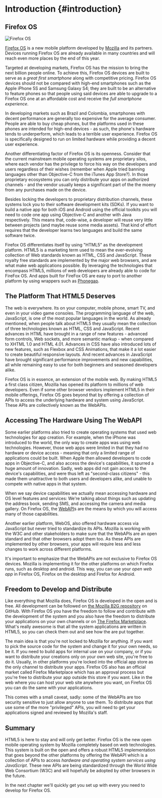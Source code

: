 # Introduction {#introduction}

## Firefox OS

![Firefox OS](images/originals/firefox_os_simulator.png)

[Firefox OS](http://www.mozilla.org/firefox/os/) is a new mobile platform developed by [Mozilla](http://mozilla.org) and its partners. Devices running Firefox OS are already available in many countries and will reach even more places by the end of this year.

Targeted at developing markets, Firefox OS has the mission to bring the next billion people online. To achieve this, Firefox OS devices are built to serve as a *great first smartphone* along with competitive pricing. Firefox OS devices should not be compared with high-end smartphones such as the Apple iPhone 5S and Samsung Galaxy S4; they are built to be an alternative to feature phones so that people using said devices are able to upgrade to a Firefox OS one at an affordable cost and receive the *full smartphone experience*.

In developing markets such as Brazil and Colombia, smartphones with decent performance are generally too expensive for the average consumer. People are able to buy cheap phones, but the platforms used in these phones are intended for high-end devices - as such, the phone's hardware tends to underperform, which leads to a terrible user experience. Firefox OS is specifically designed to run on limited hardware while providing a decent user experience. 

Another differentiating factor of Firefox OS is its openness. Consider that the current mainstream mobile operating systems are proprietary silos, where each vendor has the privilege to force his way on the developers and users regardless of their wishes (remember when Apple tried banning languages other than Objective-C from the iTunes App Store?). In those proprietary ecosystems you can only distribute your apps on authorized channels - and the vendor usually keeps a significant part of the the moeny from any purchases made on the device.

Besides locking the developers to proprietary distribution channels, these systems lock you to their software development kits (SDKs). If you want to build a native app for both iOS and Android using the official toolkits you will need to code one app using Objective-C and another with Java respectively. This means that, code-wise, a developer will reuse very little between projects (and maybe reuse some media assets). That kind of effort requires that the developer learns two languages and build the same software twice. 

Firefox OS differentiates itself by using "HTML5" as the development platform. HTML5 is a marketing term used to mean the ever-evolving collection of Web standards known as HTML, CSS and JavaScript. These royalty free standards are implemented by the major web browsers, and are what make web applications possible. By leveraging the technologies that encompass HTML5, millions of web developers are already able to code for FireFox OS. And apps built for FireFox OS are easy to port to another platform by using wrappers such as [Phonegap](http://phonegap.com).

## The Platform That HTML5 Deserves

The web is everywhere. Its on your computer, mobile phone, smart TV, and even in your video game consoles. The programming language of the web, JavaScript, is one of the most popular languages in the world. As already mentioned, when people talk about HTML5 they usually mean the collection of three technologies known as HTML, CSS and JavaScript. Recent advances in HTML have brought in a range of new features - advanced form controls, Web sockets, and more semantic markup - when compared to XHTML 1.0 and HTML 4.01. Advances in CSS have also introduced lots of new features, such as Flexbox and CSS Animations, that make it a lot easier to create beautiful responsive layouts. And recent advances in JavaScript have brought significant performance improvements and new capabilities, all while remaining easy to use for both beginners and seasoned developers alike.

Firefox OS is in essence, an extension of the mobile web. By making HTML5 a first class citizen, Mozilla has opened its platform to millions of web developers. Even if some other browser vendors implement HTML5 in their mobile offerings, Firefox OS goes beyond that by offering a collection of APIs to access the underlying hardware and system using JavaScript. These APIs are collectively known as the WebAPIs.

## Accessing The Hardware Using The WebAPI

Some earlier platforms also tried to create operating systems that used web technologies for app creation. For example, when the iPhone was introduced to the world, the only way to create apps was using web technologies. However, those web apps were limited in that they had no hardware or device access - meaning that only a limited range of applications could be built. When Apple then allowed developers to code apps in Objective-C, and also access the device's capabilities, it spurred a huge amount of innovation. Sadly, web apps did not gain access to the device's capabilities, and were thus left as "second-class citizens" - this made them unattractive to both users and developers alike, and unable to compete with native apps in that system.

When we say device capabilities we actually mean accessing hardware and OS level features and services: We're talking about things such as updating the address book, sending SMS, and accessing the camera and media gallery. On Firefox OS, the [WebAPI](https://wiki.mozilla.org/WebAPI)s are the means by which you will access many of those capabilities. 

Another earlier platform, WebOS, also offered hardware access via JavaScript but never tried to standardize its APIs. Mozilla is working with the W3C and other stakeholders to make sure that the WebAPIs are an open standard and that other browsers adopt them too. As these APIs are implemented by other browsers, your apps will require less and less changes to work across different platforms.

It's important to emphasize that the WebAPIs are not exclusive to Firefox OS devices. Mozilla is implementing it for the other platforms on which Firefox runs, such as desktop and android. This way, you can use your *open web app* in Firefox OS, Firefox on the desktop and Firefox for Android.

## Freedom to Develop and Distribute

Like everything that Mozilla does, Firefox OS is developed in the open and is free. All development can be followed on [the Mozilla B2G repository](https://github.com/mozilla-b2g/B2G) on GitHub. With Firefox OS you have the freedom to follow and contribute with the development of the system and you also have the freedom to distribute your applications on your own channels or on [The Firefox Marketplace](https://marketplace.firefox.com/). What's really awesome is that all the system applications are written in HTML5, so you can check them out and see how the are put together. 

The main idea is that you're not locked to Mozilla for anything. If you want to pick the source code for the system and change it for your own needs, so be it. If you need to build apps for internal use on your company, or if you want to distribute your creations only on your own web site, you're free to do it. Usually, in other platforms you're locked into the official app store as the only channel to distribute your apps. Firefox OS also has an official market called Firefox Marketplace which has an approval process but you're free to distribute your app outside this store if you want. Like in the web where you can host your web site anywhere you want, on Firefox OS you can do the same with your applications. 

This comes with a small caveat, sadly: some of the WebAPIs are too security sensitive to just allow anyone to use them. To distribute apps that use some of the more "privileged" APIs, you will need to get your applications signed and reviewed by Mozilla's staff. 

## Summary

HTML5 is here to stay and will only get better. Firefox OS is the new open mobile operating system by Mozilla completely based on web technologies. This system is built on the open and offers a robust HTML5 implementation that goes beyond the other platforms by offering the WebAPI which is a collection of APIs to access *hardware and operating system services using JavaScript*. These new APIs are being standardized through the World Wide Web Consortium (W3C) and will hopefully be adopted by other browsers in the future.

In the next chapter we'll quickly get you set up with every you need to develop for Firefox OS. 
